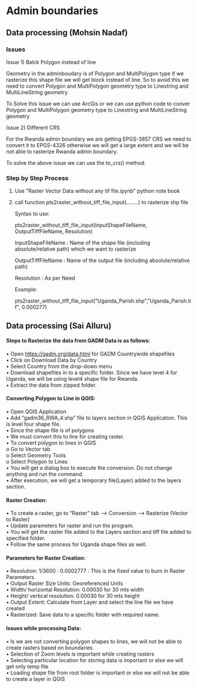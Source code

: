# Admin boundaries
## Data processing (Mohsin Nadaf)

### Issues
Issue 1) Balck Polygon instead of line

Geometry in the adminboudary is of Polygon and MultiPolygon type if we rasterize this shape file we will get block instead of line.
So to avoid this we need to convert Polygon and MultiPolygon geometry type to Linestring and MultiLineString geometry.

To Solve this issue we can use ArcGis or we can use python code to conver Polygon and MultiPolygon geometry type to Linestring and MultiLineString geometry

Issue 2) Different CRS

For the Rwanda admin boundary we are getting EPGS-3857 CRS we need to convert it to EPGS-4326 otherwise we will get a large extent and we will be not able to rasterize Rwanda admin boundary.

To solve the above issue we can use the to_crs() method.


### Step by Step Process
1) Use "Raster Vector Data without any tif file.ipynb" python note book
2) call function pts2raster_without_tiff_file_input(........) to rasterize shp file
   
   Syntax to use:
   
   pts2raster_without_tiff_file_input(InputShapeFileName, OutputTiffFileName, Resolution)
   
   InputShapeFileName : Name of the shape file (including absolute/relative path) which we want to rasterize
   
   OutputTiffFileName : Name of the output file (including absolute/relative path)
   
   Resolution : As per Need
   
   Example:
   
   pts2raster_without_tiff_file_input("Uganda_Parish.shp","Uganda_Parish.tif", 0.000277)
   
## Data processing (Sai Alluru)

#### Steps to Rasterize the data from GADM Data is as follows:
•	Open https://gadm.org/data.html for GADM Countrywide shapefiles<br/>
•	Click on Download Data by Country<br/>
•  Select Country from the drop-down menu<br/>
•	Download shapefiles in to a specific folder. Since we have level 4 for Uganda, we will be using level4 shape file for Rwanda.<br/>
•	Extract the data from zipped folder.<br/>

#### Converting Polygon to Line in QGIS:
•	Open QGIS Application<br/>
•	Add “gadm36_RWA_4.shp” file to layers section in QGIS Application. This is level four shape file.<br/>
•	Since the shape file is of polygons<br/>
•	We must convert this to line for creating raster.<br/>
•	To convert polygon to lines in QGIS<br/>
   o	Go to Vector tab<br/>
   o	Select Geometry Tools<br/>
   o	Select Polygon to Lines<br/>
•	You will get a dialog box to execute the conversion. Do not change anything and run the command.<br/>
•	After execution, we will get a temporary file(Layer) added to the layers section.<br/>
#### Raster Creation: 
•	To create a raster, go to “Raster” tab --> Conversion --> Rasterize (Vector to Raster)<br/>
•	Update parameters for raster and run the program.<br/>
•	You will get the raster file added to the Layers section and tiff file added to specified folder.<br/>
•	Follow the same process for Uganda shape files as well.<br/>
#### Parameters for Raster Creation:
•	Resolution: 1/3600 : 0.0002777 : This is the fixed value to burn in Raster Parameters.<br/>
•	Output Raster Size Units: Georeferenced Units<br/>
•	Width/ horizontal Resolution: 0.00030 for 30 mts width<br/>
•	Height/ vertical resolution: 0.00030 for 30 mts height<br/>
•	Output Extent: Calculate from Layer and select the line file we have created<br/>
•	Rasterized: Save data to a specific folder with required name.<br/>

#### Issues while processing Data:
•	Is we are not converting polygon shapes to lines, we will not be able to create rasters based on boundaries<br/>
•	Selection of Zoom levels is important while creating rasters<br/>
•	Selecting particular location for storing data is important or else we will get only temp file<br/>
•	Loading shape file from root folder is important or else we will not be able to create a layer in QGIS<br/>





